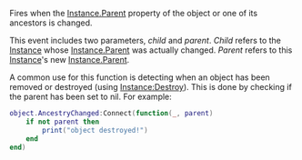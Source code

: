 Fires when the [Instance.Parent](https://developer.roblox.com/en-us/api-reference/property/Instance/Parent) property of the object or one of its ancestors is changed.

This event includes two parameters, _child_ and _parent_. _Child_ refers to the [Instance](https://developer.roblox.com/en-us/api-reference/class/Instance) whose [Instance.Parent](https://developer.roblox.com/en-us/api-reference/property/Instance/Parent) was actually changed. _Parent_ refers to this [Instance](https://developer.roblox.com/en-us/api-reference/class/Instance)'s new [Instance.Parent](https://developer.roblox.com/en-us/api-reference/property/Instance/Parent).

A common use for this function is detecting when an object has been removed or destroyed (using [Instance:Destroy](https://developer.roblox.com/en-us/api-reference/function/Instance/Destroy)). This is done by checking if the parent has been set to nil. For example:

```Lua
object.AncestryChanged:Connect(function(_, parent)
    if not parent then
        print("object destroyed!")
    end
end)
```